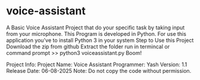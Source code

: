 # voice-assistant
A Basic Voice Assistant Project that do your specific task by taking input from your microphone. 
This Program is developed in Python.
For use this application you've to install Python 3 in your system
Step to Use this Project 
Download the zip from github 
Extract the folder 
run in termincal or command prompt >> python3 voiceassistant.py 
Boom!

Project Info:
Project Name: Voice Assistant 
Programmer: Yash
Version: 1.1
Release Date: 06-08-2025
Note: Do not copy the code without permission.
